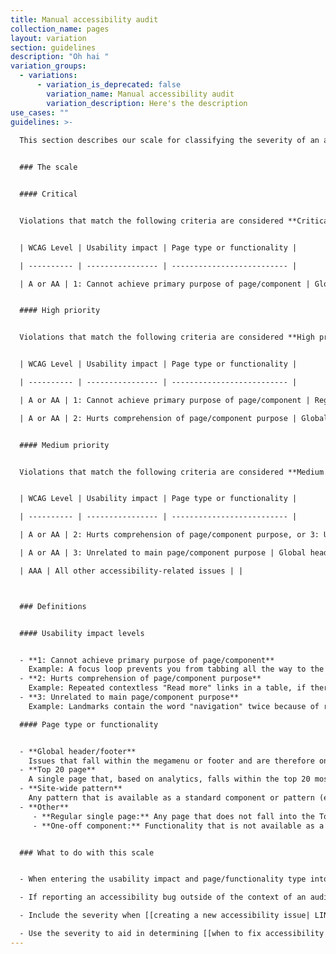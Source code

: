 ```yaml
---
title: Manual accessibility audit
collection_name: pages
layout: variation
section: guidelines
description: "Oh hai "
variation_groups:
  - variations:
      - variation_is_deprecated: false
        variation_name: Manual accessibility audit
        variation_description: Here's the description
use_cases: ""
guidelines: >-
  
  This section describes our scale for classifying the severity of an accessibility bug.


  ### The scale


  #### Critical


  Violations that match the following criteria are considered **Critical**:


  | WCAG Level | Usability impact | Page type or functionality |

  | ---------- | ---------------- | -------------------------- |

  | A or AA | 1: Cannot achieve primary purpose of page/component | Global header/footer, Top 20 single page, Wagtail site-wide pattern |


  #### High priority


  Violations that match the following criteria are considered **High priority**:


  | WCAG Level | Usability impact | Page type or functionality |

  | ---------- | ---------------- | -------------------------- |

  | A or AA | 1: Cannot achieve primary purpose of page/component | Regular single page or one-off component |

  | A or AA | 2: Hurts comprehension of page/component purpose | Global header/footer, Top 20 single page, Wagtail site-wide pattern |


  #### Medium priority


  Violations that match the following criteria are considered **Medium priority**:


  | WCAG Level | Usability impact | Page type or functionality |

  | ---------- | ---------------- | -------------------------- |

  | A or AA | 2: Hurts comprehension of page/component purpose, or 3: Unrelated to main page/component purpose | a Regular single page or one-off component |

  | A or AA | 3: Unrelated to main page/component purpose | Global header/footer, top 20 page, Wagtail site-wide pattern |

  | AAA | All other accessibility-related issues | |



  ### Definitions


  #### Usability impact levels


  - **1: Cannot achieve primary purpose of page/component**  
    Example: A focus loop prevents you from tabbing all the way to the end of a form and submitting it.
  - **2: Hurts comprehension of page/component purpose**  
    Example: Repeated contextless "Read more" links in a table, if there is a relatively simple workaround for the user (e.g., user could cycle through all of the table cells to understand the context of links, rather than navigate through links only)
  - **3: Unrelated to main page/component purpose**  
    Example: Landmarks contain the word "navigation" twice because of redundant labeling 

  #### Page type or functionality


  - **Global header/footer**  
    Issues that fall within the megamenu or footer and are therefore on every page
  - **Top 20 page**  
    A single page that, based on analytics, falls within the top 20 most visited pages of your site 
  - **Site-wide pattern**  
    Any pattern that is available as a standard component or pattern (e.g. expandables, video player)
  - **Other**
     - **Regular single page:** Any page that does not fall into the Top 20 page category
     - **One-off component:** Functionality that is not available as a standard component or pattern, or custom code


  ### What to do with this scale


  - When entering the usability impact and page/functionality type into the [Web Accessibility Audit Log]( LINK? ), the severity rating will be calculated automatically for you.

  - If reporting an accessibility bug outside of the context of an audit, you can manually determine what the severity should be from the explanation above.

  - Include the severity when [[creating a new accessibility issue| LINK for where-and-how-to-file-web-accessibility-bugs ]].

  - Use the severity to aid in determining [[when to fix accessibility bugs| LINK for when-to-fix-web-accessibility-bugs]].
---
```

